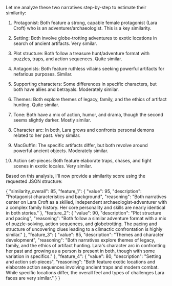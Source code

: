 Let me analyze these two narratives step-by-step to estimate their similarity:

1. Protagonist: Both feature a strong, capable female protagonist (Lara Croft) who is an adventurer/archaeologist. This is a key similarity.

2. Setting: Both involve globe-trotting adventures to exotic locations in search of ancient artifacts. Very similar.

3. Plot structure: Both follow a treasure hunt/adventure format with puzzles, traps, and action sequences. Quite similar.

4. Antagonists: Both feature ruthless villains seeking powerful artifacts for nefarious purposes. Similar.

5. Supporting characters: Some differences in specific characters, but both have allies and betrayals. Moderately similar.

6. Themes: Both explore themes of legacy, family, and the ethics of artifact hunting. Quite similar.

7. Tone: Both have a mix of action, humor, and drama, though the second seems slightly darker. Mostly similar.

8. Character arc: In both, Lara grows and confronts personal demons related to her past. Very similar.

9. MacGuffin: The specific artifacts differ, but both revolve around powerful ancient objects. Moderately similar.

10. Action set-pieces: Both feature elaborate traps, chases, and fight scenes in exotic locales. Very similar.

Based on this analysis, I'll now provide a similarity score using the requested JSON structure:

{
    "similarity_overall": 85,
    "feature_1": {
        "value": 95,
        "description": "Protagonist characteristics and background",
        "reasoning": "Both narratives center on Lara Croft as a skilled, independent archaeologist-adventurer with a complex family history. Her core personality and skills are nearly identical in both stories."
    },
    "feature_2": {
        "value": 90,
        "description": "Plot structure and pacing",
        "reasoning": "Both follow a similar adventure format with a mix of puzzle-solving, action sequences, and globetrotting. The pacing and structure of uncovering clues leading to a climactic confrontation is highly similar."
    },
    "feature_3": {
        "value": 85,
        "description": "Themes and character development",
        "reasoning": "Both narratives explore themes of legacy, family, and the ethics of artifact hunting. Lara's character arc in confronting her past and growing as a person is present in both, though with some variation in specifics."
    },
    "feature_4": {
        "value": 80,
        "description": "Setting and action set-pieces",
        "reasoning": "Both feature exotic locations and elaborate action sequences involving ancient traps and modern combat. While specific locations differ, the overall feel and types of challenges Lara faces are very similar."
    }
}